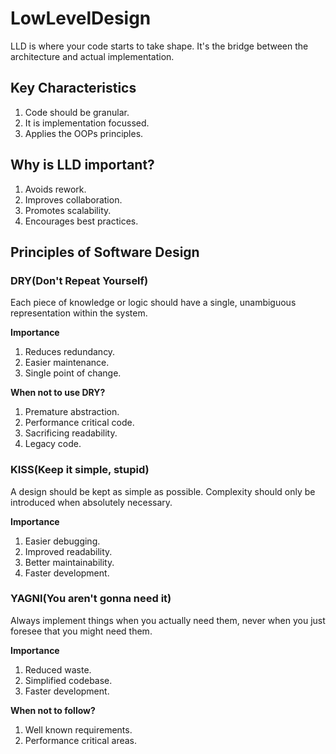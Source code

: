 # LowLevelDesign
LLD is where your code starts to take shape. It's the bridge between the architecture and actual implementation.

## Key Characteristics
1. Code should be granular.
2. It is implementation focussed.
3. Applies the OOPs principles.

## Why is LLD important?
1. Avoids rework.
2. Improves collaboration.
3. Promotes scalability.
4. Encourages best practices.

## Principles of Software Design

### DRY(Don't Repeat Yourself)
Each piece of knowledge or logic should have a single, unambiguous representation within the system.

**Importance**
1. Reduces redundancy.
2. Easier maintenance.
3. Single point of change.

**When not to use DRY?**
1. Premature abstraction.
2. Performance critical code.
3. Sacrificing readability.
4. Legacy code.


### KISS(Keep it simple, stupid)
A design should be kept as simple as possible. Complexity should only be introduced when absolutely necessary.

**Importance**
1. Easier debugging.
2. Improved readability.
3. Better maintainability.
4. Faster development.

### YAGNI(You aren't gonna need it)
Always implement things when you actually need them, never when you just foresee that you might need them.

**Importance**
1. Reduced waste.
2. Simplified codebase.
3. Faster development.

**When not to follow?**
1. Well known requirements.
2. Performance critical areas.